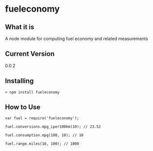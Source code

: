 # fueleconomy

## What it is

A node module for computing fuel economy and related measurements

## Current Version

0.0.2

## Installing

    > npm install fueleconomy

## How to Use

    var fuel = require('fueleconomy');

    fuel.conversions.mpg_Lper100km(10); // 23.52

    fuel.consumption.mpg(100, 10); // 10

    fuel.range.miles(10, 100); // 1000
